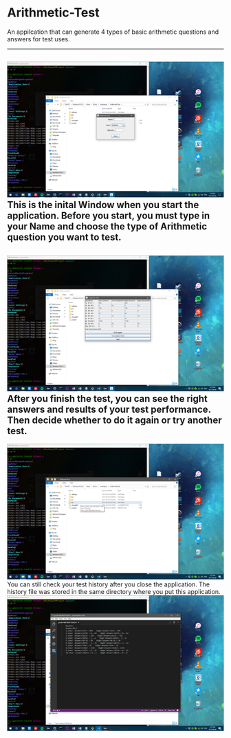 Arithmetic-Test
===============

An appilcation that can generate 4 types of basic arithmetic questions and answers for test uses.

---------------
![Sample](https://github.com/ChicoChen/Arithmetic-Test/blob/master/Screen%20Shots/Screenshot%202017-06-06%2017.19.43.png)
This is the inital Window when you start the application. Before you start, you must type in your Name and choose the type of Arithmetic question you want to test.
---------------
![Sample](https://github.com/ChicoChen/Arithmetic-Test/blob/master/Screen%20Shots/Screenshot%202017-06-06%2017.21.20.png)
After you finish the test, you can see the right answers and results of your test performance. Then decide whether to do it again or try another test.
---------------
![Sample](https://github.com/ChicoChen/Arithmetic-Test/blob/master/Screen%20Shots/Screenshot%202017-06-06%2017.21.30.png)
You can still check your test history after you close the application. The history file was stored in the same directory where you put this application.
![Sample](https://github.com/ChicoChen/Arithmetic-Test/blob/master/Screen%20Shots/Screenshot%202017-06-06%2017.21.44.png)
